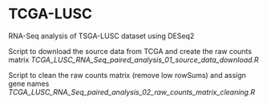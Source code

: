 # TCGA-LUSC
RNA-Seq analysis of TSGA-LUSC dataset using DESeq2

Script to download the source data from TCGA and create the raw counts matrix
*TCGA_LUSC_RNA_Seq_paired_analysis_01_source_data_download.R*

Script to clean the raw counts matrix (remove low rowSums) and assign gene names
*TCGA_LUSC_RNA_Seq_paired_analysis_02_raw_counts_matrix_cleaning.R*
